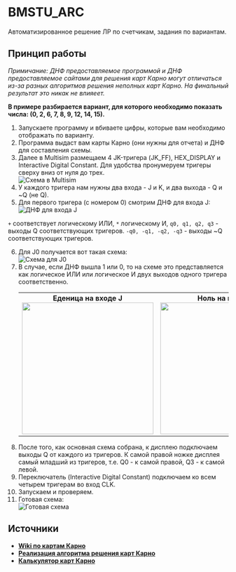 # BMSTU_ARC
Автоматизированное решение ЛР по счетчикам, задания по вариантам.

## Принцип работы
_Примичание: ДНФ предоставляемое программой и ДНФ предоставляемое сайтами для решения карт Карно могут отличаться из-за разных алгоритмов решения неполных карт Карно. На финальный результат это никак не влияеет._ <br>

__В примере разбирается вариант, для которого необходимо показать числа: (0, 2, 6, 7, 8, 9, 12, 14, 15).__
<ol>
    <li>Запускаете программу и вбиваете цифры, которые вам необходимо отображать по варианту.</li>
    <li>Программа выдаст вам карты Карно (они нужны для отчета) и ДНФ для составления схемы.</li>
    <li>Далее в Multisim размещаем 4 JK-тригера (JK_FF), HEX_DISPLAY и Interactive Digital Constant. Для удобства пронумеруем тригеры сверху вниз от нуля до трех.</li>
    <img src="https://github.com/HanSoloCh/BMSTU_ARC/assets/104909267/98d50300-32ba-499f-bb9f-b1ffcb90efa0" alt="Схема в Multisim">
    <li>У каждого тригера нам нужны два входа - J и K, и два выхода - Q и ~Q (не Q).</li>
    <li>Для первого тригера (с номером 0) смотрим ДНФ для входа J:</li>
    <img src="https://github.com/HanSoloCh/BMSTU_ARC/assets/104909267/588ac92f-44b9-474d-aefa-0821a02abec9" alt="ДНФ для входа J">
</ol>

  ``+`` соответствует логическому ИЛИ, ``*`` логическому И, ``q0, q1, q2, q3`` - выходы Q соответствующих тригеров. ``-q0, -q1, -q2, -q3`` - выходы ~Q соответствующих тригеров.
    
<ol start="6">
    <li>Для J0 получается вот такая схема:</li>
    <img src="https://github.com/HanSoloCh/BMSTU_ARC/assets/104909267/7e95f4d4-9809-4fd8-917c-13bfd4f2c510" alt="Схема для J0">
    <li>В случае, если ДНФ вышла 1 или 0, то на схеме это представляется как логическое ИЛИ или логическое И двух выходов одного тригера соответственно.
    <table style="width: 100%;">
      <tr>
        <td style="text-align: center;">
          <b>Еденица на входе J</b><br>
          <img src="https://github.com/HanSoloCh/BMSTU_ARC/assets/104909267/895d823c-d636-4885-b02d-16ebd0c8d4b6" style="width: 300px;">
        </td>
        <td style="text-align: center;">
          <b>Ноль на входе J</b><br>
          <img src="https://github.com/HanSoloCh/BMSTU_ARC/assets/104909267/75a15bfe-6a0d-4654-975f-11f1a4a42f67" style="width: 300px;">
        </td>
      </tr>
    </table>
    </li>
    <li>После того, как основная схема собрана, к дисплею подключаем выходы Q от каждого из тригеров. К самой правой ножке дисплея самый младший из тригеров, т.е. Q0 - к самой правой, Q3 - к самой левой.</li>
    <li>Переключатель (Interactive Digital Constant) подключаем ко всем четырем тригерам во вход CLK.</li>
    <li>Запускаем и проверяем.</li>
    <li>Готовая схема: </li>
    <img src="https://github.com/HanSoloCh/BMSTU_ARC/assets/104909267/b21981d0-c849-42f6-80c8-c39ecd5061ba" alt="Готовая схема"> 
</ol>

## Источники
- [__Wiki по картам Карно__](https://ru.wikipedia.org/wiki/%D0%9A%D0%B0%D1%80%D1%82%D0%B0_%D0%9A%D0%B0%D1%80%D0%BD%D0%BE)
- [__Реализация алгоритма решения карт Карно__](https://github.com/zhcHoward/Kmap)
- [__Калькулятор карт Карно__](https://sublime.tools/ru/karta-karno)
